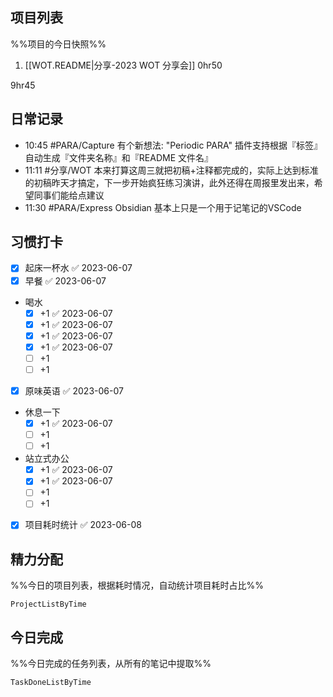 ## 项目列表
%%项目的今日快照%%
1. [[WOT.README|分享-2023 WOT 分享会]] 0hr50

9hr45

## 日常记录
- 10:45 #PARA/Capture 有个新想法: "Periodic PARA" 插件支持根据『标签』自动生成『文件夹名称』和『README 文件名』
- 11:11 #分享/WOT 本来打算这周三就把初稿+注释都完成的，实际上达到标准的初稿昨天才搞定，下一步开始疯狂练习演讲，此外还得在周报里发出来，希望同事们能给点建议
- 11:30 #PARA/Express  Obsidian 基本上只是一个用于记笔记的VSCode

## 习惯打卡
- [x] 起床一杯水 ✅ 2023-06-07
- [x] 早餐 ✅ 2023-06-07
- 喝水
	- [x] +1 ✅ 2023-06-07
	- [x] +1 ✅ 2023-06-07
	- [x] +1 ✅ 2023-06-07
	- [x] +1 ✅ 2023-06-07
	- [ ] +1
	- [ ] +1
- [x] 原味英语 ✅ 2023-06-07
- 休息一下
	- [x] +1 ✅ 2023-06-07
	- [ ] +1
	- [ ] +1
- 站立式办公
	- [x] +1 ✅ 2023-06-07
	- [x] +1 ✅ 2023-06-07
	- [ ] +1
	- [ ] +1
- [x] 项目耗时统计 ✅ 2023-06-08
		
## 精力分配
%%今日的项目列表，根据耗时情况，自动统计项目耗时占比%%
```PeriodicPARA
ProjectListByTime
```

## 今日完成
%%今日完成的任务列表，从所有的笔记中提取%%
```PeriodicPARA
TaskDoneListByTime
```
